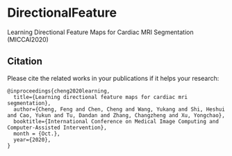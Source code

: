 # DirectionalFeature
Learning Directional Feature Maps for Cardiac MRI Segmentation (MICCAI2020)

## Citation

Please cite the related works in your publications if it helps your research:

```
@inproceedings{cheng2020learning,
  title={Learning directional feature maps for cardiac mri segmentation},
  author={Cheng, Feng and Chen, Cheng and Wang, Yukang and Shi, Heshui and Cao, Yukun and Tu, Dandan and Zhang, Changzheng and Xu, Yongchao},
  booktitle={International Conference on Medical Image Computing and Computer-Assisted Intervention},
  month = {Oct.},
  year={2020},
}
```
